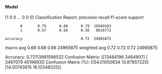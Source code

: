 #### Model
[1 0 0 ... 0 0 0]
Classification Report:
              precision    recall  f1-score   support

           0       0.79      0.80      0.79  16949103
           1       0.57      0.56      0.56   8016772

    accuracy                           0.72  24965875
   macro avg       0.68      0.68      0.68  24965875
weighted avg       0.72      0.72      0.72  24965875

Accuracy: 0.72113991598532
Confusion Matrix:
[[13484196  3464907]
 [ 3497079  4519693]]
Confusion Matrix (%):
[[54.01050834 13.87857225]
 [14.00743615 18.10348325]]
